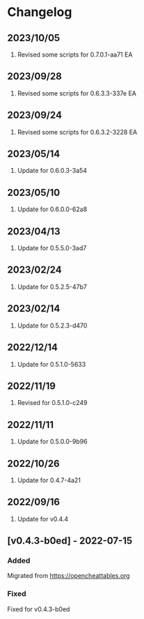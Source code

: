 # Changelog

## 2023/10/05
1. Revised some scripts for 0.7.0.1-aa71 EA 

## 2023/09/28
1. Revised some scripts for 0.6.3.3-337e EA

## 2023/09/24
1. Revised some scripts for 0.6.3.2-3228 EA

## 2023/05/14
1. Update for 0.6.0.3-3a54

## 2023/05/10
1. Update for 0.6.0.0-62a8

## 2023/04/13
1. Update for 0.5.5.0-3ad7

## 2023/02/24
1. Update for 0.5.2.5-47b7

## 2023/02/14
1. Update for 0.5.2.3-d470

## 2022/12/14
1. Update for 0.5.1.0-5633

## 2022/11/19
1. Revised for 0.5.1.0-c249

## 2022/11/11
1. Update for 0.5.0.0-9b96

## 2022/10/26
1. Update for 0.4.7-4a21   

## 2022/09/16  
1. Update for v0.4.4

## [v0.4.3-b0ed] - 2022-07-15
### Added
Migrated from https://opencheattables.org

### Fixed
Fixed for v0.4.3-b0ed 